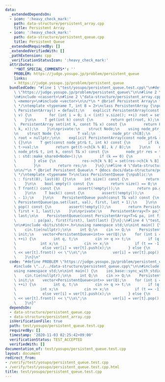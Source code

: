 ```yaml
---
data:
  _extendedDependsOn:
  - icon: ':heavy_check_mark:'
    path: data-structure/persistent_array.cpp
    title: Persistent Array
  - icon: ':heavy_check_mark:'
    path: data-structure/persistent_queue.cpp
    title: Persistent Queue
  _extendedRequiredBy: []
  _extendedVerifiedWith: []
  _pathExtension: cpp
  _verificationStatusIcon: ':heavy_check_mark:'
  attributes:
    '*NOT_SPECIAL_COMMENTS*': ''
    PROBLEM: https://judge.yosupo.jp/problem/persistent_queue
    links:
    - https://judge.yosupo.jp/problem/persistent_queue
  bundledCode: "#line 1 \"test/yosupo/persistent_queue.test.cpp\"\n#define PROBLEM\
    \ \"https://judge.yosupo.jp/problem/persistent_queue\"\n\n#line 2 \"data-structure/persistent_queue.cpp\"\
    \n#include <cassert>\n#line 2 \"data-structure/persistent_array.cpp\"\n#include\
    \ <memory>\n#include <vector>\n\n/*\n * @brief Persistent Array\n * @docs docs/data-structure/persistent_array.md\n\
    \ */\ntemplate <typename T, int B = 2>\nclass PersistentArray {\npublic:\n   \
    \ PersistentArray() = default;\n    explicit PersistentArray(const std::vector<T>&\
    \ v) {\n        for (int i = 0; i < (int) v.size(); ++i) root = set(root, i, v[i]);\n\
    \    }\n\n    T get(int k) const {\n        return get(root, k);\n    }\n\n  \
    \  PersistentArray set(int k, const T& x) const {\n        return PersistentArray(set(root,\
    \ k, x));\n    }\n\nprivate:\n    struct Node;\n    using node_ptr = std::shared_ptr<Node>;\n\
    \n    struct Node {\n        T val;\n        node_ptr ch[B];\n    };\n\n    node_ptr\
    \ root = nullptr;\n\n    explicit PersistentArray(const node_ptr& root) : root(root)\
    \ {}\n\n    T get(const node_ptr& t, int k) const {\n        if (k == 0) return\
    \ t->val;\n        return get(t->ch[k % B], k / B);\n    }\n\n    node_ptr set(const\
    \ node_ptr& t, int k, const T& x) const {\n        node_ptr res = t ? std::make_shared<Node>(*t)\
    \ : std::make_shared<Node>();\n        if (k == 0) {\n            res->val = x;\n\
    \        } else {\n            res->ch[k % B] = set(res->ch[k % B], k / B, x);\n\
    \        }\n        return res;\n    }\n};\n#line 4 \"data-structure/persistent_queue.cpp\"\
    \n\n/*\n * @brief Persistent Queue\n * @docs docs/data-structure/persistent_queue.md\n\
    \ */\ntemplate <typename T>\nclass PersistentQueue {\npublic:\n    PersistentQueue()\
    \ : first(0), last(0) {}\n\n    int size() const {\n        return last - first;\n\
    \    }\n\n    bool empty() const {\n        return size() == 0;\n    }\n\n   \
    \ T front() const {\n        assert(!empty());\n        return pa.get(first);\n\
    \    }\n\n    T back() const {\n        assert(!empty());\n        return pa.get(last\
    \ - 1);\n    }\n\n    PersistentQueue push(const T& val) const {\n        return\
    \ PersistentQueue(pa.set(last, val), first, last + 1);\n    }\n\n    PersistentQueue\
    \ pop() const {\n        assert(!empty());\n        return PersistentQueue(pa,\
    \ first + 1, last);\n    }\n\nprivate:\n    PersistentArray<T> pa;\n    int first,\
    \ last;\n\n    PersistentQueue(const PersistentArray<T>& pa, int first, int last)\n\
    \        : pa(pa), first(first), last(last) {}\n};\n#line 4 \"test/yosupo/persistent_queue.test.cpp\"\
    \n\n#include <bits/stdc++.h>\nusing namespace std;\n\nint main() {\n    ios_base::sync_with_stdio(false);\n\
    \    cin.tie(nullptr);\n\n    int Q;\n    cin >> Q;\n    PersistentQueue<int>\
    \ init;\n    vector<PersistentQueue<int>> ver(Q);\n    for (int i = 0; i < Q;\
    \ ++i) {\n        int q, t;\n        cin >> q >> t;\n        if (q == 0) {\n \
    \           int x;\n            cin >> x;\n            if (t == -1) ver[i] = init.push(x);\n\
    \            else ver[i] = ver[t].push(x);\n        } else {\n            cout\
    \ << ver[t].front() << \"\\n\";\n            ver[i] = ver[t].pop();\n        }\n\
    \    }\n}\n"
  code: "#define PROBLEM \"https://judge.yosupo.jp/problem/persistent_queue\"\n\n\
    #include \"../../data-structure/persistent_queue.cpp\"\n\n#include <bits/stdc++.h>\n\
    using namespace std;\n\nint main() {\n    ios_base::sync_with_stdio(false);\n\
    \    cin.tie(nullptr);\n\n    int Q;\n    cin >> Q;\n    PersistentQueue<int>\
    \ init;\n    vector<PersistentQueue<int>> ver(Q);\n    for (int i = 0; i < Q;\
    \ ++i) {\n        int q, t;\n        cin >> q >> t;\n        if (q == 0) {\n \
    \           int x;\n            cin >> x;\n            if (t == -1) ver[i] = init.push(x);\n\
    \            else ver[i] = ver[t].push(x);\n        } else {\n            cout\
    \ << ver[t].front() << \"\\n\";\n            ver[i] = ver[t].pop();\n        }\n\
    \    }\n}"
  dependsOn:
  - data-structure/persistent_queue.cpp
  - data-structure/persistent_array.cpp
  isVerificationFile: true
  path: test/yosupo/persistent_queue.test.cpp
  requiredBy: []
  timestamp: '2020-11-03 02:25:42+09:00'
  verificationStatus: TEST_ACCEPTED
  verifiedWith: []
documentation_of: test/yosupo/persistent_queue.test.cpp
layout: document
redirect_from:
- /verify/test/yosupo/persistent_queue.test.cpp
- /verify/test/yosupo/persistent_queue.test.cpp.html
title: test/yosupo/persistent_queue.test.cpp
---
```

